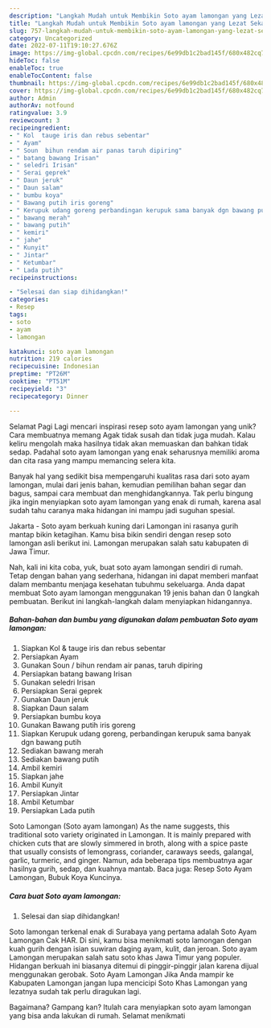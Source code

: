 ```yaml
---
description: "Langkah Mudah untuk Membikin Soto ayam lamongan yang Lezat Sekali, Lezat"
title: "Langkah Mudah untuk Membikin Soto ayam lamongan yang Lezat Sekali, Lezat"
slug: 757-langkah-mudah-untuk-membikin-soto-ayam-lamongan-yang-lezat-sekali-lezat
category: Uncategorized
date: 2022-07-11T19:10:27.676Z
image: https://img-global.cpcdn.com/recipes/6e99db1c2bad145f/680x482cq70/soto-ayam-lamongan-foto-resep-utama.jpg
hideToc: false
enableToc: true
enableTocContent: false
thumbnail: https://img-global.cpcdn.com/recipes/6e99db1c2bad145f/680x482cq70/soto-ayam-lamongan-foto-resep-utama.jpg
cover: https://img-global.cpcdn.com/recipes/6e99db1c2bad145f/680x482cq70/soto-ayam-lamongan-foto-resep-utama.jpg
author: Admin
authorAv: notfound
ratingvalue: 3.9
reviewcount: 3
recipeingredient:
- " Kol  tauge iris dan rebus sebentar"
- " Ayam"
- " Soun  bihun rendam air panas taruh dipiring"
- " batang bawang Irisan"
- " seledri Irisan"
- " Serai geprek"
- " Daun jeruk"
- " Daun salam"
- " bumbu koya"
- " Bawang putih iris goreng"
- " Kerupuk udang goreng perbandingan kerupuk sama banyak dgn bawang putih"
- " bawang merah"
- " bawang putih"
- " kemiri"
- " jahe"
- " Kunyit"
- " Jintar"
- " Ketumbar"
- " Lada putih"
recipeinstructions:

- "Selesai dan siap dihidangkan!"
categories:
- Resep
tags:
- soto
- ayam
- lamongan

katakunci: soto ayam lamongan 
nutrition: 219 calories
recipecuisine: Indonesian
preptime: "PT26M"
cooktime: "PT51M"
recipeyield: "3"
recipecategory: Dinner

---
```



Selamat Pagi Lagi mencari inspirasi resep soto ayam lamongan yang unik? Cara membuatnya memang Agak tidak susah dan tidak juga mudah. Kalau keliru mengolah maka hasilnya tidak akan memuaskan dan bahkan tidak sedap. Padahal soto ayam lamongan yang enak seharusnya memiliki aroma dan cita rasa yang mampu memancing selera kita.


Banyak hal yang sedikit bisa mempengaruhi kualitas rasa dari soto ayam lamongan, mulai dari jenis bahan, kemudian pemilihan bahan segar dan bagus, sampai cara membuat dan menghidangkannya. Tak perlu bingung jika ingin menyiapkan soto ayam lamongan yang enak di rumah, karena asal sudah tahu caranya maka hidangan ini mampu jadi suguhan spesial.

Jakarta - Soto ayam berkuah kuning dari Lamongan ini rasanya gurih mantap bikin ketagihan. Kamu bisa bikin sendiri dengan resep soto lamongan asli berikut ini. Lamongan merupakan salah satu kabupaten di Jawa Timur.


Nah, kali ini kita coba, yuk, buat soto ayam lamongan sendiri di rumah. Tetap dengan bahan yang sederhana, hidangan ini dapat memberi manfaat dalam membantu menjaga kesehatan tubuhmu sekeluarga. Anda dapat membuat Soto ayam lamongan menggunakan 19 jenis bahan dan 0 langkah pembuatan. Berikut ini langkah-langkah dalam menyiapkan hidangannya.

<!--inarticleads1-->

##### Bahan-bahan dan bumbu yang digunakan dalam pembuatan Soto ayam lamongan:

1. Siapkan  Kol &amp; tauge iris dan rebus sebentar
1. Persiapkan  Ayam
1. Gunakan  Soun / bihun rendam air panas, taruh dipiring
1. Persiapkan  batang bawang Irisan
1. Gunakan  seledri Irisan
1. Persiapkan  Serai geprek
1. Gunakan  Daun jeruk
1. Siapkan  Daun salam
1. Persiapkan  bumbu koya
1. Gunakan  Bawang putih iris goreng
1. Siapkan  Kerupuk udang goreng, perbandingan kerupuk sama banyak dgn bawang putih
1. Sediakan  bawang merah
1. Sediakan  bawang putih
1. Ambil  kemiri
1. Siapkan  jahe
1. Ambil  Kunyit
1. Persiapkan  Jintar
1. Ambil  Ketumbar
1. Persiapkan  Lada putih


Soto Lamongan (Soto ayam lamongan) As the name suggests, this traditional soto variety originated in Lamongan. It is mainly prepared with chicken cuts that are slowly simmered in broth, along with a spice paste that usually consists of lemongrass, coriander, caraways seeds, galangal, garlic, turmeric, and ginger. Namun, ada beberapa tips membuatnya agar hasilnya gurih, sedap, dan kuahnya mantab. Baca juga: Resep Soto Ayam Lamongan, Bubuk Koya Kuncinya. 

<!--inarticleads2-->

##### Cara buat Soto ayam lamongan:


1. Selesai dan siap dihidangkan!

Soto lamongan terkenal enak di Surabaya yang pertama adalah Soto Ayam Lamongan Cak HAR. Di sini, kamu bisa menikmati soto lamongan dengan kuah gurih dengan isian suwiran daging ayam, kulit, dan jeroan. Soto ayam Lamongan merupakan salah satu soto khas Jawa Timur yang populer. Hidangan berkuah ini biasanya ditemui di pinggir-pinggir jalan karena dijual menggunakan gerobak. Soto Ayam Lamongan Jika Anda mampir ke Kabupaten Lamongan jangan lupa mencicipi Soto Khas Lamongan yang lezatnya sudah tak perlu diragukan lagi. 

Bagaimana? Gampang kan? Itulah cara menyiapkan soto ayam lamongan yang bisa anda lakukan di rumah. Selamat menikmati

